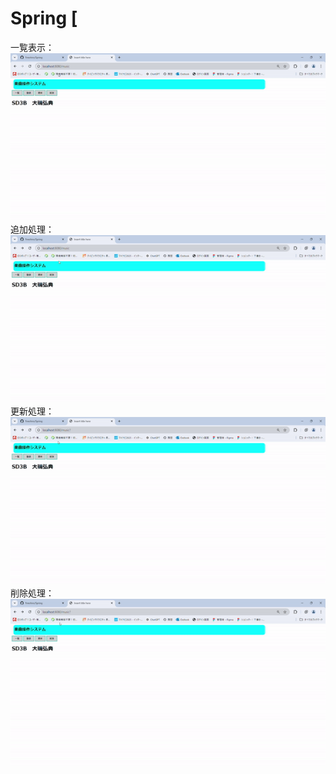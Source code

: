 # Spring  [
一覧表示：
![demo](list.gif)
追加処理：
![demo](add.gif)
更新処理：
![demo](update.gif)
削除処理：
![demo](delete.gif)
